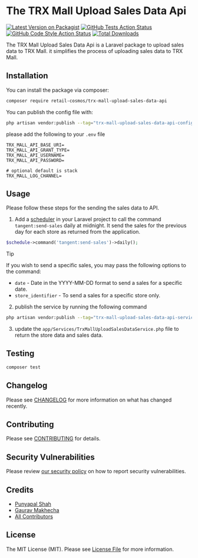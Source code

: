 # The TRX Mall Upload Sales Data Api

[![Latest Version on Packagist](https://img.shields.io/packagist/v/retail-cosmos/trx-mall-upload-sales-data-api.svg?style=flat-square)](https://packagist.org/packages/retail-cosmos/trx-mall-upload-sales-data-api)
[![GitHub Tests Action Status](https://img.shields.io/github/actions/workflow/status/retail-cosmos/trx-mall-upload-sales-data-api/run-tests.yml?branch=main&label=tests&style=flat-square)](https://github.com/retail-cosmos/trx-mall-upload-sales-data-api/actions?query=workflow%3Arun-tests+branch%3Amain)
[![GitHub Code Style Action Status](https://img.shields.io/github/actions/workflow/status/retail-cosmos/trx-mall-upload-sales-data-api/fix-php-code-style-issues.yml?branch=main&label=code%20style&style=flat-square)](https://github.com/retail-cosmos/trx-mall-upload-sales-data-api/actions?query=workflow%3A"Fix+PHP+code+style+issues"+branch%3Amain)
[![Total Downloads](https://img.shields.io/packagist/dt/retail-cosmos/trx-mall-upload-sales-data-api.svg?style=flat-square)](https://packagist.org/packages/retail-cosmos/trx-mall-upload-sales-data-api)

The TRX Mall Upload Sales Data Api is a Laravel package to upload sales data to TRX Mall. it simplifies the process of uploading sales data to TRX Mall.

## Installation

You can install the package via composer:

```bash
composer require retail-cosmos/trx-mall-upload-sales-data-api
```

You can publish the config file with:

```bash
php artisan vendor:publish --tag="trx-mall-upload-sales-data-api-config"
```

please add the following to your `.env` file

```dotenv
TRX_MALL_API_BASE_URI=
TRX_MALL_API_GRANT_TYPE=
TRX_MALL_API_USERNAME=
TRX_MALL_API_PASSWORD=

# optional default is stack
TRX_MALL_LOG_CHANNEL=

```


## Usage

Please follow these steps for the sending the sales data to API.

1. Add a [scheduler](https://laravel.com/docs/10.x/scheduling) in your Laravel project to call the command `tangent:send-sales` daily at midnight. It send the sales for the previous day for each store as returned from the application.

```php
$schedule->command('tangent:send-sales')->daily();
```

> [!TIP]
> If you wish to send a specific sales, you may pass the following options to the command:
>    - `date` - Date in the YYYY-MM-DD format to send a sales for a specific date.
>    - `store_identifier` - To send a sales for a specific store only.

2. publish the service by running the following command

```bash
php artisan vendor:publish --tag="trx-mall-upload-sales-data-api-service"
```

3. update the `app/Services/TrxMallUploadSalesDataService.php` file to return the store data and sales data.

## Testing

```bash
composer test
```

## Changelog

Please see [CHANGELOG](CHANGELOG.md) for more information on what has changed recently.

## Contributing

Please see [CONTRIBUTING](CONTRIBUTING.md) for details.

## Security Vulnerabilities

Please review [our security policy](../../security/policy) on how to report security vulnerabilities.

## Credits

- [Punyapal Shah](https://github.com/MrPunyapal])
- [Gaurav Makhecha](https://github.com/gauravmak)
- [All Contributors](../../contributors)

## License

The MIT License (MIT). Please see [License File](LICENSE.md) for more information.
